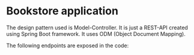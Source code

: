 ﻿# Bookstore application

The design pattern used is Model-Controller. It is just a REST-API created using Spring Boot framework. It uses ODM (Object Document Mapping).

The following endpoints are exposed in the code:
